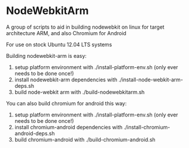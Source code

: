NodeWebkitArm
=============

A group of scripts to aid in building nodewebkit on linux for target architecture ARM, and also Chromium for Android

For use on stock Ubuntu 12.04 LTS systems

Building nodewebkit-arm is easy:
1. setup platform environment with ./install-platform-env.sh (only ever needs to be done once!)
2. install nodewebkit-arm dependencies with ./install-node-webkit-arm-deps.sh
3. build node-webkit arm with ./build-nodewebkitarm.sh

You can also build chromium for android this way:
1. setup platform environment with ./install-platform-env.sh (only ever needs to be done once!)
2. install chromium-android dependencies with ./install-chromium-android-deps.sh
3. build chromium-android with ./build-chromium-android.sh

